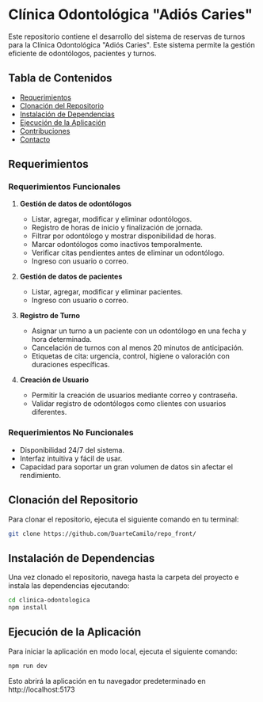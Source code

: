# Clínica Odontológica "Adiós Caries"

Este repositorio contiene el desarrollo del sistema de reservas de turnos para la Clínica Odontológica "Adiós Caries". Este sistema permite la gestión eficiente de odontólogos, pacientes y turnos.

## Tabla de Contenidos

- [Requerimientos](#requerimientos)
- [Clonación del Repositorio](#clonación-del-repositorio)
- [Instalación de Dependencias](#instalación-de-dependencias)
- [Ejecución de la Aplicación](#ejecución-de-la-aplicación)
- [Contribuciones](#contribuciones)
- [Contacto](#contacto)

## Requerimientos

### Requerimientos Funcionales

1. **Gestión de datos de odontólogos**
   - Listar, agregar, modificar y eliminar odontólogos.
   - Registro de horas de inicio y finalización de jornada.
   - Filtrar por odontólogo y mostrar disponibilidad de horas.
   - Marcar odontólogos como inactivos temporalmente.
   - Verificar citas pendientes antes de eliminar un odontólogo.
   - Ingreso con usuario o correo.

2. **Gestión de datos de pacientes**
   - Listar, agregar, modificar y eliminar pacientes.
   - Ingreso con usuario o correo.

3. **Registro de Turno**
   - Asignar un turno a un paciente con un odontólogo en una fecha y hora determinada.
   - Cancelación de turnos con al menos 20 minutos de anticipación.
   - Etiquetas de cita: urgencia, control, higiene o valoración con duraciones específicas.

4. **Creación de Usuario**
   - Permitir la creación de usuarios mediante correo y contraseña.
   - Validar registro de odontólogos como clientes con usuarios diferentes.

### Requerimientos No Funcionales

- Disponibilidad 24/7 del sistema.
- Interfaz intuitiva y fácil de usar.
- Capacidad para soportar un gran volumen de datos sin afectar el rendimiento.


## Clonación del Repositorio
Para clonar el repositorio, ejecuta el siguiente comando en tu terminal: 

```bash
git clone https://github.com/DuarteCamilo/repo_front/
```

## Instalación de Dependencias
Una vez clonado el repositorio, navega hasta la carpeta del proyecto e instala las dependencias ejecutando:
```bash
cd clinica-odontologica
npm install
```

## Ejecución de la Aplicación
Para iniciar la aplicación en modo local, ejecuta el siguiente comando:
```bash
npm run dev
```
Esto abrirá la aplicación en tu navegador predeterminado en http://localhost:5173

